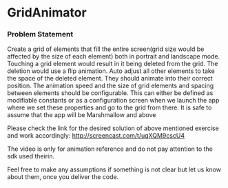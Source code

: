 # GridAnimator

### Problem Statement

Create a grid of elements that fill the entire screen(grid size would be affected by the size of each element) both in portrait and landscape mode.
Touching a grid element would result in it being deleted from the grid. The deletion would use a flip animation.
Auto adjust all other elements to take the space of the deleted element. They should animate into their correct position.
The animation speed and the size of grid elements and spacing between elements should be configurable. This can either be defined as modifiable constants or as a configuration screen when we launch the app where we set these properties and go to the grid from there.
It is safe to assume that the app will be Marshmallow and above
						
Please check the link for the desired solution of above mentioned exercise and work accordingly: http://screencast.com/t/ugXQM9cscU4
						
The video is only for animation reference and do not pay attention to the sdk used theirin.
						
Feel free to make any assumptions if something is not clear but let us know about them, once you deliver the code.
